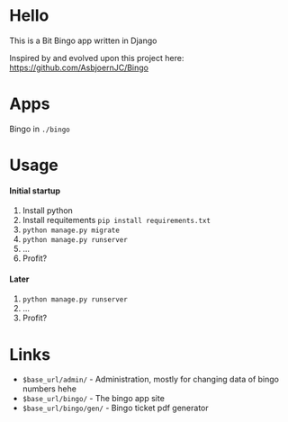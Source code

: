 # Hello
This is a Bit Bingo app written in Django

Inspired by and evolved upon this project here: https://github.com/AsbjoernJC/Bingo

# Apps

Bingo in `./bingo`

# Usage

#### Initial startup

1. Install python
2. Install requitements `pip install requirements.txt`
3. `python manage.py migrate`
4. `python manage.py runserver`
5. ...
6. Profit?

#### Later

1. `python manage.py runserver`
2. ...
3. Profit?

# Links

- `$base_url/admin/` - Administration, mostly for changing data of bingo numbers hehe
- `$base_url/bingo/` - The bingo app site
- `$base_url/bingo/gen/` - Bingo ticket pdf generator
